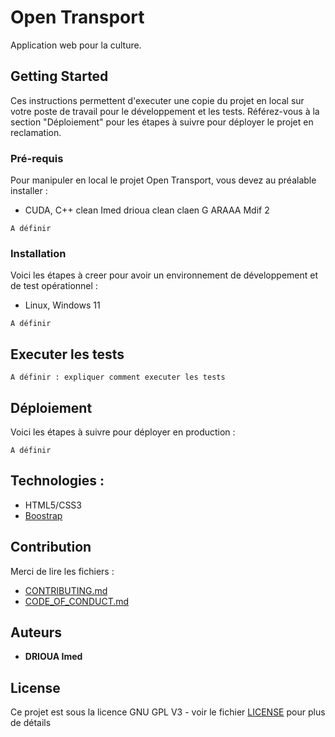# Open Transport

Application web pour la culture. 

## Getting Started

Ces instructions permettent d'executer une copie du projet en local sur votre poste de travail pour le développement et les tests. Référez-vous à la section "Déploiement" pour les étapes à suivre pour déployer le projet en reclamation.

### Pré-requis

Pour manipuler en local le projet Open Transport, vous devez au préalable installer :
- CUDA, C++ clean
Imed drioua clean claen
G ARAAA
Mdif 2
```
A définir

```

### Installation

Voici les étapes à creer pour avoir un environnement de développement et de test opérationnel :
- Linux, Windows 11

```
A définir
```



## Executer les tests

```
A définir : expliquer comment executer les tests
```


## Déploiement

Voici les étapes à suivre pour déployer en production :

```
A définir
```

## Technologies :

* HTML5/CSS3
* [Boostrap](https://getbootstrap.com/)

## Contribution

Merci de lire les fichiers :
* [CONTRIBUTING.md](https://github.com/OpenClassrooms-Student-Center/7688581-Expert-Git-GitHub/blob/main/CONTRIBUTING.md)
* [CODE_OF_CONDUCT.md](https://github.com/OpenClassrooms-Student-Center/7688581-Expert-Git-GitHub/blob/main/CONTRIBUTING.md) 

## Auteurs

* **DRIOUA Imed**

## License

Ce projet est sous la licence GNU GPL V3 - voir le fichier [LICENSE](LICENSE) pour plus de détails
